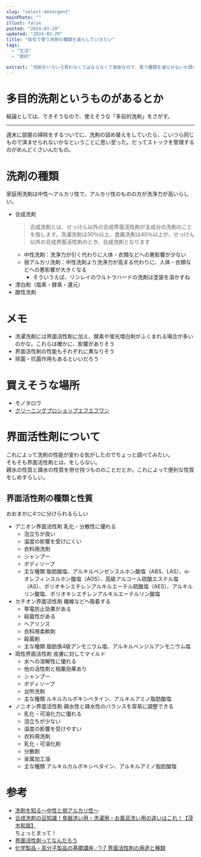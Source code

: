 ```yaml
---
slug: "select-detergent"
mainPhoto: ""
illust: false
posted: "2024-03-29"
updated: "2024-03-29"
title: "自宅で使う洗剤の種類を減らしていきたい"
tags:
  - "生活"
  - "節約"

extract: "洗剤をいろいろ買わなくてはならなくて面倒なので、買う種類を減らせないか調べてみた。"
---
```


# 多目的洗剤というものがあるとか

結論としては、できそうなので、使えそうな「多目的洗剤」をさがす。  

---

週末に部屋の掃除をするついでに、洗剤の詰め替えをしていたら、こいつら同じもので済ませられないかなということに思い至った。だってストックを管理するのがめんどくさいんだもの。

# 洗剤の種類

家庭用洗剤は中性〜アルカリ性で、アルカリ性のものの方が洗浄力が高いらしい。

- 合成洗剤  
   > 合成洗剤とは、せっけん以外の合成界面活性剤が主成分の洗剤のことを指します。洗濯洗剤は30％以上、食器洗剤は40％以上が、せっけん以外の合成界面活性剤のとき、合成洗剤となります
  - 中性洗剤：洗浄力が引く代わりに人体・衣類などへの悪影響が少ない
  - 弱アルカリ洗剤：中性洗剤より洗浄力が高まる代わりに、人体・衣類などへの悪影響が大きくなる
    - そういうえば、リンレイのウルトラハードの洗剤は塗装を溶かすね
- 漂白剤（塩素・酵素・還元）
- 酸性洗剤

# メモ
- 洗濯洗剤には界面活性剤に加え、酵素や蛍光増白剤がふくまれる場合が多いのかな。これらは確かに、影響がありそう
- 界面活性剤の性能もそれぞれに異なりそう
- 除菌・抗菌作用もあるといいだろう

# 買えそうな場所

- モノタロウ
- [クリーニングプロショップエフエフワン](https://www.mfone-shop.com/tamoku.html)

# 界面活性剤について

これによって洗剤の性能が変わる気がしたのでちょっと調べてみたい。  
そもそも界面活性剤とは、をしらない。  
親水の性質と疎水の性質を併せ持つもののことだとか。これによって便利な性質をしめすらしい。

## 界面活性剤の種類と性質

おおまかに4つに分けられるらしい

- アニオン界面活性剤	乳化・分散性に優れる
  - 泡立ちが良い
  - 温度の影響を受けにくい
  - 衣料用洗剤
  - シャンプー
  - ボディソープ
  - 主な種類
    脂肪酸塩、アルキルベンゼンスルホン酸塩（ABS、LAS）、α-オレフィンスルホン酸塩（AOS）、高級アルコール硫酸エステル塩（AS）、ポリオキシエチレンアルキルエーテル硫酸塩（AES）、アルキルリン酸塩、ポリオキシエチレンアルキルエーテルリン酸塩
- カチオン界面活性剤	繊維などへ吸着する
  - 帯電防止効果がある
  - 殺菌性がある
  - ヘアリンス
  - 衣料用柔軟剤
  - 殺菌剤
  - 主な種類
    脂肪族4級アンモニウム塩、アルキルベンジルアンモニウム塩
- 両性界面活性剤	皮膚に対してマイルド
  - 水への溶解性に優れる
  - 他の活性剤と相乗効果あり
  - シャンプー
  - ボディソープ
  - 台所洗剤
  - 主な種類
    ルキルカルボキシベタイン、アルキルアミノ脂肪酸塩
- ノニオン界面活性剤	親水性と疎水性のバランスを容易に調整できる
  - 乳化・可溶化力に優れる
  - 泡立ちが少ない
  - 温度の影響を受けやすい
  - 衣料用洗剤
  - 乳化・可溶化剤
  - 分散剤
  - 金属加工油
  - 主な種類
    アルキルカルボキシベタイン、アルキルアミノ脂肪酸塩

# 参考

- [洗剤を知る〜中性と弱アルカリ性〜](https://www.tokyo929.or.jp/column/washing_cleaning/post_49.php)
- [合成洗剤の豆知識！食器洗い用・洗濯用・お風呂洗い用の違いはこれ！【茂木和哉】](https://yourmystar.jp/relivers/motegi-010/)  
  ちょっとまって！
- [界面活性剤ってなんだろう](https://jp-surfactant.jp/surfactant/nature/index.html)
- [化学製品・高分子製品の基礎講座／1-7 界面活性剤の用途と種類](https://www.monotaro.com/note/readingseries/kagakukoubunshikisokouza/0107/)